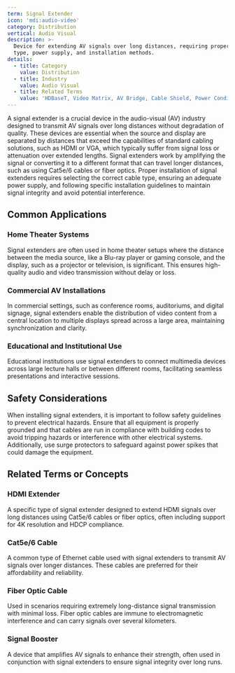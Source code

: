 ```yaml
---
term: Signal Extender
icon: 'mdi:audio-video'
category: Distribution
vertical: Audio Visual
description: >-
  Device for extending AV signals over long distances, requiring proper cable
  type, power supply, and installation methods.
details:
  - title: Category
    value: Distribution
  - title: Industry
    value: Audio Visual
  - title: Related Terms
    value: 'HDBaseT, Video Matrix, AV Bridge, Cable Shield, Power Conditioner'
---
```

A signal extender is a crucial device in the audio-visual (AV) industry designed to transmit AV signals over long distances without degradation of quality. These devices are essential when the source and display are separated by distances that exceed the capabilities of standard cabling solutions, such as HDMI or VGA, which typically suffer from signal loss or attenuation over extended lengths. Signal extenders work by amplifying the signal or converting it to a different format that can travel longer distances, such as using Cat5e/6 cables or fiber optics. Proper installation of signal extenders requires selecting the correct cable type, ensuring an adequate power supply, and following specific installation guidelines to maintain signal integrity and avoid potential interference.

## Common Applications

### Home Theater Systems
Signal extenders are often used in home theater setups where the distance between the media source, like a Blu-ray player or gaming console, and the display, such as a projector or television, is significant. This ensures high-quality audio and video transmission without delay or loss.

### Commercial AV Installations
In commercial settings, such as conference rooms, auditoriums, and digital signage, signal extenders enable the distribution of video content from a central location to multiple displays spread across a large area, maintaining synchronization and clarity.

### Educational and Institutional Use
Educational institutions use signal extenders to connect multimedia devices across large lecture halls or between different rooms, facilitating seamless presentations and interactive sessions.

## Safety Considerations

When installing signal extenders, it is important to follow safety guidelines to prevent electrical hazards. Ensure that all equipment is properly grounded and that cables are run in compliance with building codes to avoid tripping hazards or interference with other electrical systems. Additionally, use surge protectors to safeguard against power spikes that could damage the equipment.

## Related Terms or Concepts

### HDMI Extender
A specific type of signal extender designed to extend HDMI signals over long distances using Cat5e/6 cables or fiber optics, often including support for 4K resolution and HDCP compliance.

### Cat5e/6 Cable
A common type of Ethernet cable used with signal extenders to transmit AV signals over longer distances. These cables are preferred for their affordability and reliability.

### Fiber Optic Cable
Used in scenarios requiring extremely long-distance signal transmission with minimal loss. Fiber optic cables are immune to electromagnetic interference and can carry signals over several kilometers.

### Signal Booster
A device that amplifies AV signals to enhance their strength, often used in conjunction with signal extenders to ensure signal integrity over long runs.
